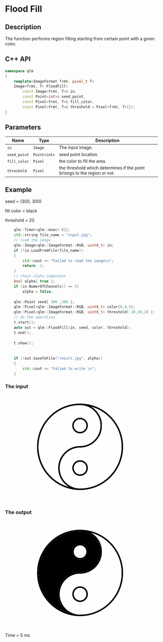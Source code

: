 # Flood Fill

## Description
The function performs region filling starting from certain point with a given color.

## C++ API
```c++
namespace qlm
{
	template<ImageFormat frmt, pixel_t T>
	Image<frmt, T> FloodFill(
		const Image<frmt, T>& in,
		const Point<int>& seed_point,
		const Pixel<frmt, T>& fill_color,
		const Pixel<frmt, T>& threshold = Pixel<frmt, T>{});
}
```

## Parameters

| Name         | Type         | Description                                                               |
|--------------|--------------|---------------------------------------------------------------------------|
| `in`         | `Image`      | The input image.                                                          |
| `seed_point` | `Point<int>` | seed point location.                                                      |
| `fill_color` | `Pixel`      | the color to fill the area.                                               |
| `threshold`  | `Pixel`      | the threshold which determines if the point brlongs to the region or not. |

## Example
 
  seed = (300, 300)

  fill color = black

  threshold = 20
```c++
	qlm::Timer<qlm::msec> t{};
	std::string file_name = "input.jpg";
	// load the image
	qlm::Image<qlm::ImageFormat::RGB, uint8_t> in;
	if (!in.LoadFromFile(file_name))
	{
		std::cout << "Failed to read the image\n";
		return -1;
	}
	// check alpha component
	bool alpha{ true };
	if (in.NumerOfChannels() == 3)
		alpha = false;

	qlm::Point seed{ 300 ,300 };
	qlm::Pixel<qlm::ImageFormat::RGB, uint8_t> color{0,0,0};
	qlm::Pixel<qlm::ImageFormat::RGB, uint8_t> threshold{ 20,20,20 };
	// do the operation
	t.start();
	auto out = qlm::FloodFill(in, seed, color, threshold);
	t.end();

	t.show();


	if (!out.SaveToFile("result.jpg", alpha))
	{
		std::cout << "Falied to write \n";
	}
```
### The input
![Input Image](input.jpg)
### The output
![Input Image](result.jpg)

Time = 5 ms

